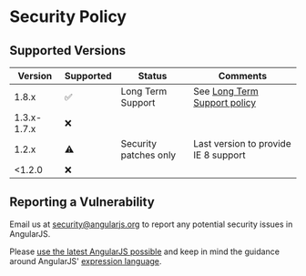 # Security Policy

## Supported Versions

| Version     | Supported          | Status                | Comments                             |
| ----------- | ------------------ | --------------------- | ------------------------------------ |
| 1.8.x       | :white_check_mark: | Long Term Support     | See [Long Term Support policy][0]    |
| 1.3.x-1.7.x | :x:                |                       |                                      |
| 1.2.x       | :warning:          | Security patches only | Last version to provide IE 8 support |
| <1.2.0      | :x:                |                       |                                      |

## Reporting a Vulnerability

Email us at [security@angularjs.org](mailto:security@angularjs.org) to report any potential security issues in AngularJS.

Please [use the latest AngularJS possible](https://docs.angularjs.org/guide/security#use-the-latest-angularjs-possible)
and keep in mind the guidance around AngularJS'
[expression language](https://docs.angularjs.org/guide/security#angularjs-templates-and-expressions).

[0]: https://docs.angularjs.org/misc/version-support-status#long-term-support
